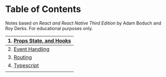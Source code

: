 # Table of Contents
Notes based on *React and React Native Third Edition* by Adam Boduch and Roy Derks. For educational purposes only.


|1. <a href="Documentation/Props-State-Hooks.md">Props State, and Hooks</a>|
|-|
|2. <a href="Documentation/Event-Handling.md">Event Handling</a>|
|3. <a href="Documentation/Routing.md">Routing</a>|
|4. <a href="Documentation/Typescript.md">Typescript</a>|
||
